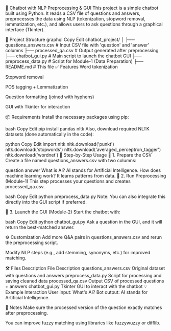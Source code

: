 🧠 Chatbot with NLP Preprocessing & GUI
This project is a simple chatbot built using Python. It reads a CSV file of questions and answers, preprocesses the data using NLP (tokenization, stopword removal, lemmatization, etc.), and allows users to ask questions through a graphical interface (Tkinter).

📂 Project Structure
graphql
Copy
Edit
chatbot_project/
│
├── questions_answers.csv       # Input CSV file with 'question' and 'answer' columns
├── processed_qa.csv            # Output generated after preprocessing
├── chatbot_gui.py              # Main script to launch the chatbot GUI
├── preprocess_data.py          # Script for Module-1 (Data Preparation)
├── README.md                   # This file
✅ Features
Word tokenization

Stopword removal

POS tagging + Lemmatization

Question formatting (joined with hyphens)

GUI with Tkinter for interaction

📦 Requirements
Install the necessary packages using pip:

bash
Copy
Edit
pip install pandas nltk
Also, download required NLTK datasets (done automatically in the code):

python
Copy
Edit
import nltk
nltk.download('punkt')
nltk.download('stopwords')
nltk.download('averaged_perceptron_tagger')
nltk.download('wordnet')
🧾 Step-by-Step Usage
🔹 1. Prepare the CSV
Create a file named questions_answers.csv with two columns:

question	answer
What is AI?	AI stands for Artificial Intelligence.
How does machine learning work?	It learns patterns from data.
🔹 2. Run Preprocessing (Module-1)
This step processes your questions and creates processed_qa.csv.

bash
Copy
Edit
python preprocess_data.py
Note: You can also integrate this directly into the GUI script if preferred.

🔹 3. Launch the GUI (Module-2)
Start the chatbot with:

bash
Copy
Edit
python chatbot_gui.py
Ask a question in the GUI, and it will return the best-matched answer.

⚙️ Customization
Add more Q&A pairs in questions_answers.csv and rerun the preprocessing script.

Modify NLP steps (e.g., add stemming, synonyms, etc.) for improved matching.

🛠 Files Description
File	Description
questions_answers.csv	Original dataset with questions and answers
preprocess_data.py	Script for processing and saving cleaned data
processed_qa.csv	Output CSV of processed questions + answers
chatbot_gui.py	Tkinter GUI to interact with the chatbot
💡 Example Interaction
User input: What's AI?
Bot output: AI stands for Artificial Intelligence.

📌 Notes
Make sure the processed version of the question exactly matches after preprocessing.

You can improve fuzzy matching using libraries like fuzzywuzzy or difflib.

